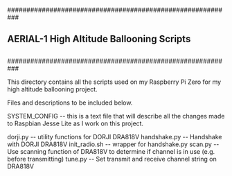 ###########################################################
##
## AERIAL-1 High Altitude Ballooning Scripts
##
###########################################################

This directory contains all the scripts used on my Raspberry Pi Zero
for my high altitude ballooning project.

Files and descriptions to be included below.

SYSTEM_CONFIG -- this is a text file that will describe all the changes made to Raspbian Jesse Lite as I work on this project.

dorji.py 	-- utility functions for DORJI DRA818V
handshake.py 	-- Handshake with DORJI DRA818V
init_radio.sh 	-- wrapper for handshake.py
scan.py 	-- Use scanning function of DRA818V to determine if channel is in use (e.g. before transmitting)
tune.py 	-- Set transmit and receive channel string on DRA818V
